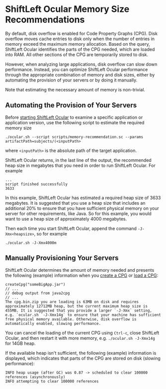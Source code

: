 # ShiftLeft Ocular Memory Size Recommendations

By default, disk overflow is enabled for Code Property Graphs (CPG). Disk overflow moves cache entries to disk only when the number of entries in memory exceed the maximum memory allocation. Based on the query, ShiftLeft Ocular identifies the parts of the CPG needed, which are loaded into RAM. All other sections of the CPG are temporarily stored to disk. 

However, when analyzing large applications, disk overflow can slow down performance. Instead, you can optimize ShiftLeft Ocular performance through the appropriate combination of memory and disk sizes, either by automating the provision of your servers or by doing it manually. 

Note that estimating the necessary amount of memory is non-trivial. 

## Automating the Provision of Your Servers

Before [starting ShiftLeft Ocular](../getting-started/starting.md) to examine a specific application or application version, use the following script to estimate the required memory size

```
./ocular.sh --script scripts/memory-recommendation.sc --params artifactPath=subjects/(<inputPath>
```

where `<inputPath>` is the absolute path of the target application.

ShiftLeft Ocular returns, in the last line of the output, the recommended heap size in megabytes that you need in order to run ShiftLeft Ocular. For example

```
...
script finished successfully
3633
```

In this example, ShiftLeft Ocular has estimated a required heap size of 3633 megabytes. It is suggested that you use a heap size that includes an additional 20% to ensure that you have sufficient physical memory on your server for other requirements, like Java. So for this example, you would want to use a heap size of approximately 4000 megabytes.

Then each time you start ShiftLeft Ocular, append the command `-J-Xmx<heapsize>`, so for example

```
./ocular.sh -J-Xmx4000m
```

## Manually Provisioning Your Servers

ShiftLeft Ocular determines the amount of memory needed and presents the following (example) information when you [create a CPG](create-cpg.md) or [load a CPG](working-with-cpg.md): 

```
createCpg("someBigApp.jar")
// ...
// debug output from java2cpg
// ...
The cpg.bin.zip you are loading is 63MB on disk and requires approximately 12712MB heap, but the current maximum heap size is 455MB. It is suggested that you provide a larger `-J-Xmx` setting, e.g. `ocular.sh `-J-Xmx14g` to ensure that your machine has sufficient free physical memory available. Otherwise, disk overflow is automatically enabled, slowing performance.
```
You can cancel the loading of the current CPG using `Ctrl-c`, close ShiftLeft Ocular, and then restart it with more memory, e.g. `./ocular.sh -J-Xmx14g` for 14GB heap.

If the available heap isn't sufficient, the following (example) information is displayed, which indicates that parts of the CPG are stored on disk (slowing performance):

```
INFO heap usage (after GC) was 0.87 -> scheduled to clear 100000 references (asynchronously)
INFO attempting to clear 100000 references
```
